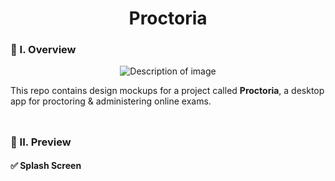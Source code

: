 <div align="center">
  <h1>Proctoria</h1>
</div>

### 🧐 I. Overview
<div align="center">
  <img src="![Logo](https://github.com/m3mentomor1/Proctoria-Design/assets/95956735/c38971ce-6c8a-47e7-abb4-4a054ba04087)" alt="Description of image">
</div>

This repo contains design mockups for a project called **Proctoria**, a desktop app for proctoring & administering online exams.
<br><br>
##

### 👀 II. Preview

#### ✅ Splash Screen
